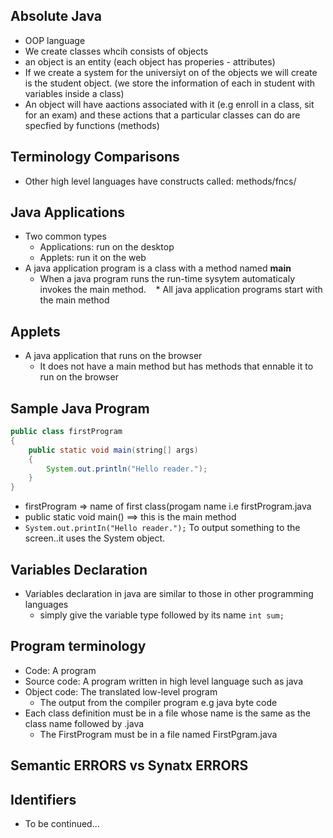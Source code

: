 ## Absolute Java 
* OOP language
* We create classes whcih consists of objects
* an object is an entity (each object has properies - attributes)
* If we create a system for the universiyt on of the objects we will create is the student object. (we store the information of each in student with variables inside a class)
* An object will have aactions associated with it (e.g enroll in a class, sit for an exam) and these actions that a particular classes can do are specfied by functions (methods)

## Terminology Comparisons
* Other high level languages have constructs called: methods/fncs/

## Java Applications
* Two common types
	* Applications: run on the desktop 
    * Applets: run it on the web 
* A java application program is a class with a method named **main**
	* When a java program runs the run-time sysytem automaticaly invokes the main method.
    * All java application programs start with the main method
 
## Applets
* A java application that runs on the browser
	* It does not have a main method but has methods that ennable it to run on the browser

## Sample Java Program
```java
public class firstProgram
{
	public static void main(string[] args)
    {
    	System.out.println("Hello reader.");
    }
}
```
* firstProgram => name of first class(progam name i.e firstProgram.java
* public static void main() ==> this is the main method
* `System.out.printIn("Hello reader.");` To output something to the screen..it uses the System object.

## Variables Declaration
* Variables declaration in java are similar to those in other programming languages
	* simply give the variable type followed by its name `int sum;`
    
## Program terminology
* Code: A program
* Source code: A program written in high level language such as java
* Object code: The translated low-level program
	* The output from the compiler program e.g java byte code
* Each class definition must be in a file whose name is the same as the class name followed by .java
	* The FirstProgram must be in a file named FirstPgram.java
    
## Semantic ERRORS vs Synatx ERRORS

## Identifiers
* To be continued...
